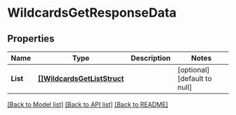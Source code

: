 # WildcardsGetResponseData

## Properties
Name | Type | Description | Notes
------------ | ------------- | ------------- | -------------
**List** | [**[]WildcardsGetListStruct**](WildcardsGetListStruct.md) |  | [optional] [default to null]

[[Back to Model list]](../README.md#documentation-for-models) [[Back to API list]](../README.md#documentation-for-api-endpoints) [[Back to README]](../README.md)


